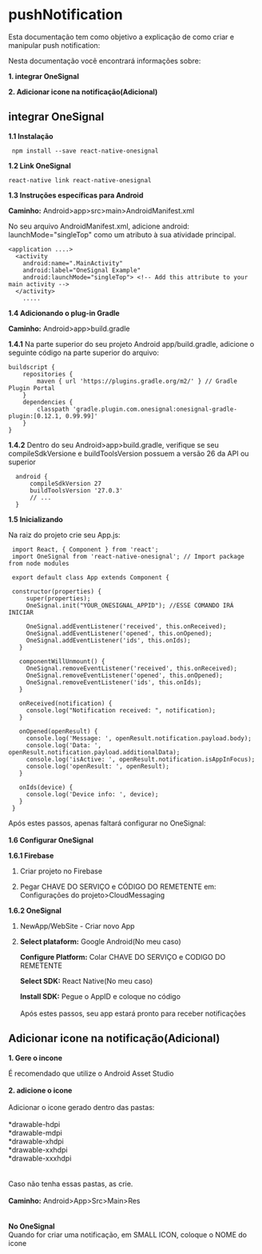 # pushNotification
Esta documentação tem como objetivo a explicação de como criar e manipular push notification:

Nesta documentação você encontrará informações sobre:

**1. integrar OneSignal**

**2. Adicionar icone na notificação(Adicional)**



##  integrar OneSignal


**1.1 Instalação**

     npm install --save react-native-onesignal


**1.2 Link OneSignal**
        
    react-native link react-native-onesignal


**1.3 Instruções específicas para Android**
   
   **Caminho:**
            Android>app>src>main>AndroidManifest.xml

No seu arquivo AndroidManifest.xml, adicione  android: launchMode="singleTop"
como um atributo à sua atividade principal.

    <application ....>
      <activity
        android:name=".MainActivity"
        android:label="OneSignal Example"
        android:launchMode="singleTop"> <!-- Add this attribute to your main activity -->
      </activity>
        .....



**1.4 Adicionando o plug-in Gradle**

  **Caminho:**
            Android>app>build.gradle

**1.4.1** Na parte superior do seu projeto Android app/build.gradle,
 adicione o seguinte código na parte superior do arquivo:

    buildscript {
        repositories {
            maven { url 'https://plugins.gradle.org/m2/' } // Gradle Plugin Portal 
        }
        dependencies {
            classpath 'gradle.plugin.com.onesignal:onesignal-gradle-plugin:[0.12.1, 0.99.99]'
        }
    }



**1.4.2** Dentro do seu Android>app>build.gradle, verifique se seu compileSdkVersione
 e buildToolsVersion possuem a versão 26 da API ou superior
 
      android {
          compileSdkVersion 27
          buildToolsVersion '27.0.3'
          // ...
      }
      
  **1.5 Inicializando**
  
  Na raiz do projeto crie seu App.js:
  
     import React, { Component } from 'react';
     import OneSignal from 'react-native-onesignal'; // Import package from node modules

     export default class App extends Component {

     constructor(properties) {
         super(properties);
         OneSignal.init("YOUR_ONESIGNAL_APPID"); //ESSE COMANDO IRÁ INICIAR

         OneSignal.addEventListener('received', this.onReceived);
         OneSignal.addEventListener('opened', this.onOpened);
         OneSignal.addEventListener('ids', this.onIds);
       }

       componentWillUnmount() {
         OneSignal.removeEventListener('received', this.onReceived);
         OneSignal.removeEventListener('opened', this.onOpened);
         OneSignal.removeEventListener('ids', this.onIds);
       }

       onReceived(notification) {
         console.log("Notification received: ", notification);
       }

       onOpened(openResult) {
         console.log('Message: ', openResult.notification.payload.body);
         console.log('Data: ', openResult.notification.payload.additionalData);
         console.log('isActive: ', openResult.notification.isAppInFocus);
         console.log('openResult: ', openResult);
       }

       onIds(device) {
         console.log('Device info: ', device);
       }
     }

Após estes passos, apenas faltará configurar no OneSignal:
<br/>
<br/>
**1.6 Configurar OneSignal**



**1.6.1 Firebase**

1. Criar projeto no Firebase

2. Pegar CHAVE DO SERVIÇO e CÓDIGO DO REMETENTE em:  Configurações do projeto>CloudMessaging



**1.6.2 OneSignal**

1. NewApp/WebSite - Criar novo App


2. **Select plataform:** Google Android(No meu caso)
        
     **Configure Platform:** Colar CHAVE DO SERVIÇO e CODIGO DO REMETENTE

     **Select SDK:** React Native(No meu caso)
   
     **Install SDK:** Pegue o AppID e coloque no código
    <br/>
    <br/>
     Após estes passos, seu app estará pronto para receber notificações




##  Adicionar icone na notificação(Adicional)

**1. Gere o incone**

É recomendado que utilize o  Android Asset Studio
<br/>
<br/>
**2. adicione o icone**
<br/>
<br/>
Adicionar o icone gerado dentro das pastas:
<br/>
<br/>
*drawable-hdpi<br/>
*drawable-mdpi<br/>
*drawable-xhdpi<br/>
*drawable-xxhdpi<br/>
*drawable-xxxhdpi<br/>
<br/>
<br/>
Caso não tenha essas pastas, as crie.
<br/>
<br/>
**Caminho:**
     Android>App>Src>Main>Res
     <br/>
     <br/>
     <br/>
     **No OneSignal**
     <br/>
     Quando for criar uma notificação, em SMALL ICON, coloque o NOME do icone

